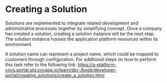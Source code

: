 # Creating a Solution

Solutions are implemented to integrate related development and administrative processes together by simplifying concept. Once a company has created a solution, creating a solution instance will be the next step. The solution instance houses the application platform resources within its environment. 

A solution name can represent a project name, which could be mapped to customers through configuration. For additional steps on how to perform this task refer to the following link: https://s-platform-covs.portal.stg.covapp.io/learn/dp/-/book/developer-portal/creating_solutions/create_a_solution.html
